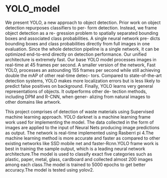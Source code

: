 # YOLO_model

We present YOLO, a new approach to object detection. Prior work on object
detection repurposes classifiers to per- form detection. Instead, we frame object
detection as a re- gression problem to spatially separated bounding boxes and associated
class probabilities. A single neural network pre- dicts bounding boxes and class
probabilities directly from full images in one evaluation. Since the whole detection
pipeline is a single network, it can be optimized end-to-end directly on detection
performance. Our unified architecture is extremely fast. Our base YOLO model processes
images in real-time at 45 frames per second. A smaller version of the network,
Fast YOLO, processes an astounding 155 frames per second while still achieving
double the mAP of other real-time detec- tors. Compared to state-of-the-art detection
systems, YOLO makes more localization errors but is less likely to predict false
positives on background. Finally, YOLO learns very general representations of objects.
It outperforms other de- tection methods, including DPM and R-CNN, when
gener- alizing from natural images to other domains like artwork.

This project comprises of detection of waste materials using Supervised machine learning approach. YOLO darknet is a machine learning frame work used for implementing the model. The data collected in the form of images are applied to the input of Neural Nets producing image predictions as output. The network is real-time implemented using Rasberri pi 4.The machine learning method is more accurate and faster as  compared to other existing networks like SSD mobile net and faster-Rcnn.YOLO frame work is best in training the sample output, which is a  leading neural network architecture.The model is  used to classify exact five categories such as plastic, paper, metal,  glass, cardboard and collected almost 200 images among each class.The model is trained to 5000 epochs to get better accuracy.The model is tested using yolov2.
